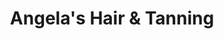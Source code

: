 ---
title: "Angela's Hair & Tanning"
url: /dimondale/angelas-hair-and-tanning/
shop: hairdresser
---